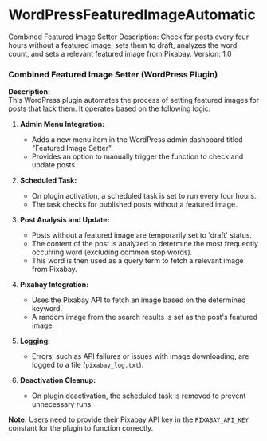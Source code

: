 # WordPressFeaturedImageAutomatic
Combined Featured Image Setter Description: Check for posts every four hours without a featured image, sets them to draft, analyzes the word count, and sets a relevant featured image from Pixabay. Version: 1.0

### Combined Featured Image Setter (WordPress Plugin)

**Description:**  
This WordPress plugin automates the process of setting featured images for posts that lack them. It operates based on the following logic:

1. **Admin Menu Integration:**  
   - Adds a new menu item in the WordPress admin dashboard titled "Featured Image Setter".
   - Provides an option to manually trigger the function to check and update posts.

2. **Scheduled Task:**  
   - On plugin activation, a scheduled task is set to run every four hours.
   - The task checks for published posts without a featured image.

3. **Post Analysis and Update:**  
   - Posts without a featured image are temporarily set to 'draft' status.
   - The content of the post is analyzed to determine the most frequently occurring word (excluding common stop words).
   - This word is then used as a query term to fetch a relevant image from Pixabay.

4. **Pixabay Integration:**  
   - Uses the Pixabay API to fetch an image based on the determined keyword.
   - A random image from the search results is set as the post's featured image.

5. **Logging:**  
   - Errors, such as API failures or issues with image downloading, are logged to a file (`pixabay_log.txt`).

6. **Deactivation Cleanup:**  
   - On plugin deactivation, the scheduled task is removed to prevent unnecessary runs.

**Note:** Users need to provide their Pixabay API key in the `PIXABAY_API_KEY` constant for the plugin to function correctly.
